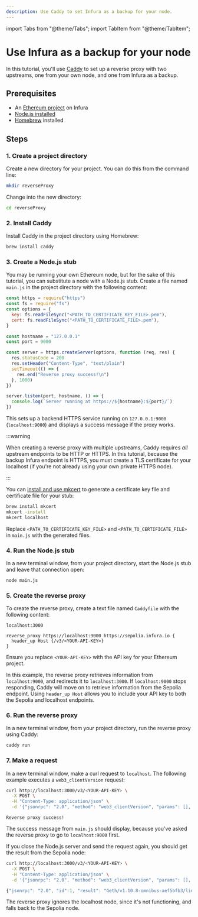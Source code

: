```yaml
---
description: Use Caddy to set Infura as a backup for your node.
---
```


import Tabs from "@theme/Tabs";
import TabItem from "@theme/TabItem";

# Use Infura as a backup for your node

In this tutorial, you'll use [Caddy](https://caddyserver.com/) to set up a reverse proxy with two upstreams, one from your own node, and one from Infura as a backup.

## Prerequisites

- An [Ethereum project](../../../get-started/infura.md) on Infura
- [Node.js installed](https://nodejs.org/en/download/)
- [Homebrew](https://brew.sh/) installed

## Steps

### 1. Create a project directory

Create a new directory for your project. You can do this from the command line:

```bash
mkdir reverseProxy
```

Change into the new directory:

```bash
cd reverseProxy
```

### 2. Install Caddy

Install Caddy in the project directory using Homebrew:

```bash
brew install caddy
```

### 3. Create a Node.js stub

You may be running your own Ethereum node, but for the sake of this tutorial, you can substitute a node with a Node.js stub. Create a file named `main.js` in the project directory with the following content:

```javascript
const https = require("https")
const fs = require("fs")
const options = {
  key: fs.readFileSync("<PATH_TO_CERTIFICATE_KEY_FILE>.pem"),
  cert: fs.readFileSync("<PATH_TO_CERTIFICATE_FILE>.pem"),
}

const hostname = "127.0.0.1"
const port = 9000

const server = https.createServer(options, function (req, res) {
  res.statusCode = 200
  res.setHeader("Content-Type", "text/plain")
  setTimeout(() => {
    res.end("Reverse proxy success!\n")
  }, 1000)
})

server.listen(port, hostname, () => {
  console.log(`Server running at https://${hostname}:${port}/`)
})
```

This sets up a backend HTTPS service running on `127.0.0.1:9000` (`localhost:9000`) and displays a success message if the proxy works.

:::warning

When creating a reverse proxy with multiple upstreams, Caddy requires _all_ upstream endpoints to be HTTP or HTTPS. In this tutorial, because the backup Infura endpoint is HTTPS, you must create a TLS certificate for your localhost (if you're not already using your own private HTTPS node).

:::

You can [install and use mkcert](https://web.dev/how-to-use-local-https/#setup) to generate a certificate key file and certificate file for your stub:

```bash
brew install mkcert
mkcert -install
mkcert localhost
```

Replace `<PATH_TO_CERTIFICATE_KEY_FILE>` and `<PATH_TO_CERTIFICATE_FILE>` in `main.js` with the generated files.

### 4. Run the Node.js stub

In a new terminal window, from your project directory, start the Node.js stub and leave that connection open:

```bash
node main.js
```

### 5. Create the reverse proxy

To create the reverse proxy, create a text file named `Caddyfile` with the following content:

```
localhost:3000

reverse_proxy https://localhost:9000 https://sepolia.infura.io {
  header_up Host {/v3/<YOUR-API-KEY>}
}
```

Ensure you replace `<YOUR-API-KEY>` with the API key for your Ethereum project.

In this example, the reverse proxy retrieves information from `localhost:9000`, and redirects it to `localhost:3000`.
If `localhost:9000` stops responding, Caddy will move on to retrieve information from the Sepolia endpoint.
Using `header_up Host` allows you to include your API key to both the Sepolia and localhost endpoints.

### 6. Run the reverse proxy

In a new terminal window, from your project directory, run the reverse proxy using Caddy:

```bash
caddy run
```

### 7. Make a request

In a new terminal window, make a curl request to `localhost`. The following example executes a `web3_clientVersion` request:

<Tabs>
  <TabItem value="Example CURL request" label="Example CURL request" default>

```bash
curl http://localhost:3000/v3/<YOUR-API-KEY> \
  -X POST \
  -H "Content-Type: application/json" \
  -d '{"jsonrpc": "2.0", "method": "web3_clientVersion", "params": [], "id": 1}'
```

  </TabItem>
  <TabItem value="Example result" label="Example result" >

```
Reverse proxy success!
```

  </TabItem>
</Tabs>

The success message from `main.js` should display, because you've asked the reverse proxy to go to `localhost:9000` first.

If you close the Node.js server and send the request again, you should get the result from the Sepolia node:

<Tabs>
  <TabItem value="Example CURL request" label="Example CURL request" default>

```bash
curl http://localhost:3000/v3/<YOUR-API-KEY> \
  -X POST \
  -H "Content-Type: application/json" \
  -d '{"jsonrpc": "2.0", "method": "web3_clientVersion", "params": [], "id": 1}'
```

  </TabItem>
  <TabItem value="Example result" label="Example result" >

```javascript
{"jsonrpc": "2.0", "id":1, "result": "Geth/v1.10.8-omnibus-aef5bfb3/linux-amd64/go1.16.7"}
```

  </TabItem>
</Tabs>

The reverse proxy ignores the localhost node, since it's not functioning, and falls back to the Sepolia node.

